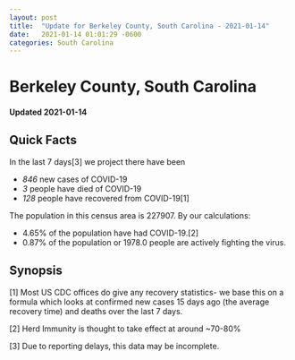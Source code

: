 ```yaml
---
layout: post
title:  "Update for Berkeley County, South Carolina - 2021-01-14"
date:   2021-01-14 01:01:29 -0600
categories: South Carolina
---
```


# Berkeley County, South Carolina
#### Updated 2021-01-14

## Quick Facts

In the last 7 days[3] we project there have been
- *846* new cases of COVID-19
- *3* people have died of COVID-19
- *128* people have recovered from COVID-19[1]

The population in this census area is 227907. By our calculations:
- 4.65% of the population have had COVID-19.[2]
- 0.87% of the population or 1978.0 people are actively fighting the virus.

## Synopsis




[1] Most US CDC offices do give any recovery statistics- we base this on a formula which looks at confirmed new cases
15 days ago (the average recovery time) and deaths over the last 7 days.

[2] Herd Immunity is thought to take effect at around ~70-80%

[3] Due to reporting delays, this data may be incomplete.
 
    